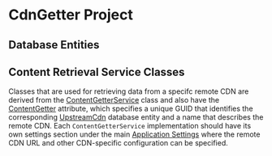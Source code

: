 # CdnGetter Project

## Database Entities

## Content Retrieval Service Classes

Classes that are used for retrieving data from a specifc remote CDN are derived from the [ContentGetterService](./Services/ContentGetterService.cs) class and
also have the [ContentGetter](./Services/ContentGetterAttribute.cs) attribute, which specifies a unique GUID that identifies the corresponding [UpstreamCdn](./Model/UpstreamCdn.cs)
database entity and a name that describes the remote CDN. Each `ContentGetterService` implementation should have its own settings section under the main [Application Settings](./Config/AppSettings.cs)
where the remote CDN URL and other CDN-specific configuration can be specified.
